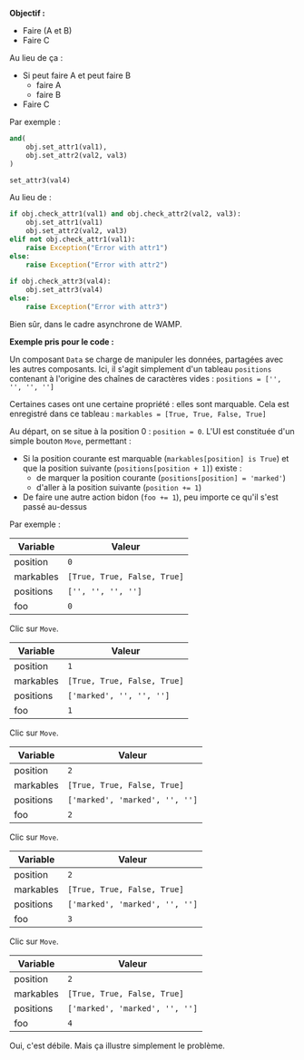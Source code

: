 **Objectif :**

* Faire (A et B)
* Faire C

Au lieu de ça :

* Si peut faire A et peut faire B
    * faire A
    * faire B
* Faire C

Par exemple :

```python
and(
    obj.set_attr1(val1),
    obj.set_attr2(val2, val3)
)

set_attr3(val4)
```

Au lieu de :

```python
if obj.check_attr1(val1) and obj.check_attr2(val2, val3):
    obj.set_attr1(val1)
    obj.set_attr2(val2, val3)
elif not obj.check_attr1(val1):
    raise Exception("Error with attr1")
else:
    raise Exception("Error with attr2")
    
if obj.check_attr3(val4):
    obj.set_attr3(val4)
else:
    raise Exception("Error with attr3")
```

Bien sûr, dans le cadre asynchrone de WAMP.

**Exemple pris pour le code :** 

Un composant `Data` se charge de manipuler les 
données, partagées avec les autres composants. Ici, il s'agit simplement d'un 
tableau `positions` contenant à l'origine des chaînes de caractères vides : 
`positions = ['', '', '', '']`

Certaines cases ont une certaine propriété : elles sont marquable. Cela est 
enregistré dans ce tableau : `markables = [True, True, False, True]`

Au départ, on se situe à la position 0 : `position = 0`. L'UI est constituée d'un simple 
bouton `Move`, permettant :

* Si la position courante est marquable (`markables[position] is True`) et que 
la position suivante (`positions[position + 1]`) existe :
    * de marquer la position courante (`positions[position] = 'marked'`)
    * d'aller à la position suivante (`position += 1`)
* De faire une autre action bidon (`foo += 1`), peu importe ce qu'il s'est 
passé au-dessus

Par exemple :

Variable | Valeur
---------|-------
position | `0`
markables | `[True, True, False, True]`
positions | `['', '', '', '']`
foo | `0`

Clic sur `Move`.

Variable | Valeur
---------|-------
position | `1`
markables | `[True, True, False, True]`
positions | `['marked', '', '', '']`
foo | `1`

Clic sur `Move`.

Variable | Valeur
---------|-------
position | `2`
markables | `[True, True, False, True]`
positions | `['marked', 'marked', '', '']`
foo | `2`

Clic sur `Move`.

Variable | Valeur
---------|-------
position | `2`
markables | `[True, True, False, True]`
positions | `['marked', 'marked', '', '']`
foo | `3`

Clic sur `Move`.

Variable | Valeur
---------|-------
position | `2`
markables | `[True, True, False, True]`
positions | `['marked', 'marked', '', '']`
foo | `4`

Oui, c'est débile. Mais ça illustre simplement le problème.
